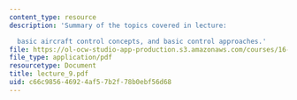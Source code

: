 ```yaml
---
content_type: resource
description: 'Summary of the topics covered in lecture:

  basic aircraft control concepts, and basic control approaches.'
file: https://ol-ocw-studio-app-production.s3.amazonaws.com/courses/16-333-aircraft-stability-and-control-fall-2004/c66c985646924af57b2f78b0ebf56d68_lecture_9.pdf
file_type: application/pdf
resourcetype: Document
title: lecture_9.pdf
uid: c66c9856-4692-4af5-7b2f-78b0ebf56d68
---
```

